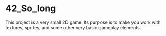 # 42_So_long
This project is a very small 2D game.
Its purpose is to make you work with textures, sprites,
and some other very basic gameplay elements.
